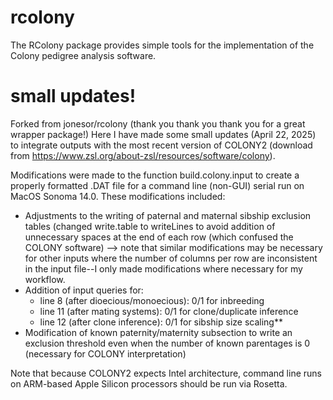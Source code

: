 # rcolony
The RColony package provides simple tools for the implementation of the Colony pedigree analysis software.

# small updates!
Forked from jonesor/rcolony (thank you thank you thank you for a great wrapper package!)
Here I have made some small updates (April 22, 2025) to integrate outputs with the most recent version of COLONY2 (download from https://www.zsl.org/about-zsl/resources/software/colony).

Modifications were made to the function build.colony.input to create a properly formatted .DAT file for a command line (non-GUI) serial run on MacOS Sonoma 14.0. These modifications included:

- Adjustments to the writing of paternal and maternal sibship exclusion tables (changed write.table to writeLines to avoid addition of unnecessary spaces at the end of each row (which confused the COLONY software) --> note that similar modifications may be necessary for other inputs where the number of columns per row are inconsistent in the input file--I only made modifications where necessary for my workflow.
- Addition of input queries for:
    - line 8 (after dioecious/monoecious): 0/1 for inbreeding
    - line 11 (after mating systems): 0/1 for clone/duplicate inference
    - line 12 (after clone inference): 0/1 for sibship size scaling**
- Modification of known paternity/maternity subsection to write an exclusion threshold even when the number of known parentages is 0 (necessary for COLONY interpretation)


Note that because COLONY2 expects Intel architecture, command line runs on ARM-based Apple Silicon processors should be run via Rosetta.

